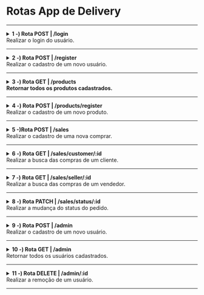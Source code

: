 # Rotas App de Delivery

---
<details>
<summary><strong> 1 -) Rota POST | /login</strong> </br>
  Realizar o login do usuário.
</summary> 

- O corpo da requisição deverá seguir o formato abaixo:
  ```json
  {
	"email": "zebirita@email.com",
	"password": "$#zebirita#$",
  }
  ```
 - Se o login foi feito com sucesso o resultado retornado deverá ser conforme exibido abaixo, com um status http
	```json
	{ 
	  "token": "eyJhbGciOiJIUzI1NiIsInR5cCI6IkpXVCJ9.eyJpZCI6MSwibmFtZSI6IkRlbGl2ZXJ5IEFwcCBBZG1pbiIsImVtYWlsIjoiYWRtQGRlbGl2ZXJ5YXBwLmNvbSIsInJvbGUiOiJhZG1pbmlzdHJhdG9yIiwiaWF0IjoxNjgzMTM3MzI5LCJleHAiOjE2ODMxNDgxMjl9.cjmLcBN-rIxae64Uoi0xrJOnLHZwLf9B8ngZf_-k-cM",
	  "user": {
	    "id": 3,
	    "name": "Cliente Zé Birita",
	    "email": "zebirita@email.com",
	    "role": "customer"
	  }
	}
	```

- Se a requisição não tiver todos os campos devidamente preenchidos(não pode haver campos em branco), o resultado retornado deverá ser conforme exibido abaixo, com um status http `400`:
    ```json
    {
      "message": "Invalid email or password"
    }
    ```
</details>

---
<details>
<summary><strong> 2 -) Rota POST | /register</strong> </br>
Realizar o cadastro de um novo usuário.
</summary>

- O corpo da requisição deverá seguir o formato abaixo:
  ```json
  {
	"email": "email@email.com",
	"password": "email12345",
	"name": "Rafael Silva",
	"role": "customer"
  }
  ```
- Se a requisição não tiver todos os campos devidamente preenchidos(não pode haver campos em branco), o resultado retornado deverá ser um dos exemplos abaixo, com um status http `400`:
    ```json
    {
	  "message": "\"campo\" is required",
    }
    ```
  
- Se a requisição não tiver o campo `email` devidamente preenchido com o formato `<prefixo@dominio.com>`, o resultado retornado deverá ser conforme exibido abaixo, com um status http `400`:
    ```json
    {
      "message": "\"email\" must be a valid email"
    }
    ```

- Se a requisição não tiver o campo `password` devidamente preenchido com 6 caracteres ou mais, o resultado retornado deverá ser conforme exibido abaixo, com um status http `400`:
    ```json
    {
      "message": "\"password\" length must be at least 6 characters long"
    }
    ```

- Se a requisição não tiver o campo `name` devidamente preenchido com 12 caracteres ou mais, o resultado retornado deverá ser conforme exibido abaixo, com um status http `400`:
    ```json
    {
      "message": "\"name\" length must be at least 12 characters long"
    }
    ```

 - Se a requisição enviar o campo `email` com um email que já existe, o resultado retornado deverá ser conforme exibido abaixo, com um status http `409`:
    ```json
    {
      "message": "User already exists!"
    }
    ```
  
 - Se o user for criado com sucesso o resultado retornado deverá ser conforme exibido abaixo, com um status http `201`:
    ```json
      {
        "token": "eyJhbGciOiJIUzI1NiIsInR5cCI6IkpXVCJ9.eyJwYXlsb2FkIjp7ImlkIjo1LCJkaXNwbGF5TmFtZSI6InVzdWFyaW8gZGUgdGVzdGUiLCJlbWFpbCI6InRlc3RlQGVtYWlsLmNvbSIsImltYWdlIjoibnVsbCJ9LCJpYXQiOjE2MjAyNDQxODcsImV4cCI6MTYyMDY3NjE4N30.Roc4byj6mYakYqd9LTCozU1hd9k_Vw5IWKGL4hcCVG8"
		"user": {
		    "id": 3,
		    "name": "Cliente Zé Birita",
		    "email": "zebirita@email.com",
		    "role": "customer"
		  }
      }
      ```

</details>

---
<details>
<summary><strong> 3 -) Rota GET | /products <br/>
 Retornar todos os produtos cadastrados.
 </strong></summary>

- Se faz necessário informar o headers authorization com o valor do token gerando via login ou registro de usuário.Se o token for inexistente o resultado retornado deverá ser conforme exibido abaixo, com um status http `401`:
    ```json
    {
      "message": "Token not found"
    }
    ```
 - Se o token for inválido o resultado retornado deverá ser conforme exibido abaixo, com um status http `401`:
    ```json
    {
      "message": "Token must be a valid token"
    }
    ```
- Ao listar usuários com sucesso o resultado retornado deverá ser conforme exibido abaixo, com um status http `200`:
    ```json
    [
      {
	      "id": 1,
	      "name": "Skol Lata 250ml",
	      "price": 2.2,
	      "urlImage": "http://localhost:3001/images/skol_lata_350ml.jpg"
      }

      /* ... */
    ]
    ```
</details>

---
<details>
<summary><strong> 4 -) Rota POST | /products/register </strong> </br>
 Realizar o cadastro de um novo produto.</summary>

- Se faz necessário informar o headers authorization com o valor do token gerando via login ou registro de usuário.Se o token for inexistente o resultado retornado deverá ser conforme exibido abaixo, com um status http `401`:
    ```json
    {
      "message": "Token not found"
    }
    ```
- Se o token for inválido o resultado retornado deverá ser conforme exibido abaixo, com um status http `401`:
    ```json
    {
      "message": "Token must be a valid token"
    }
    ```
- O corpo da requisição deverá seguir o formato de multipart/form-data e na estrutura abaixo, onde o campo `image` deve ser o upload de um arquivo de imagem:
  ```json
  {
	"name": "Coca",
	"price": 5.50,
	"image": coca.jpg
  }
  ```


- Se o produto for criado com sucesso o resultado retornado deverá ser conforme exibido abaixo, com um status http `201`:
    ```json
      {
      	"id": 1.
		"name": "coca",
		"price": 5.5
		"urlImage": "http://localhost:3001/images/coca.jpg"
      }
</details>

---
<details>
<summary><strong> 5 -)Rota POST | /sales </strong> </br> Realizar o cadastro de uma nova comprar.</summary>

- Se faz necessário informar o headers authorization com o valor do token gerando via login ou registro de usuário.Se o token for inexistente o resultado retornado deverá ser conforme exibido abaixo, com um status http `401`:
    ```json
    {
      "message": "Token not found"
    }
    ```
- Se o token for inválido o resultado retornado deverá ser conforme exibido abaixo, com um status http `401`:
    ```json
    {
      "message": "Token must be a valid token"
    }
    ```
- O corpo da requisição deverá seguir o formato abaixo:
  ```json
  {
      "userId": 3,
      "sellerId": 2,
      "totalPrice": 10.00,
      "deliveryAddress": "Rua 1",
      "deliveryNumber": 10,
      "cart": [{
        "productId": 2, "quantity": 1
      }, {"productId": 3, "quantity": 1}]
    }
  ```
- Se a requisição não tiver todos os campos devidamente preenchidos(não pode haver campos em branco), o resultado retornado deverá ser um dos exemplos abaixo, com um status http `400`:
    ```json
    {
	  "message": "\"campo\" is required",
    }
    ```
- Se a venda for criada com sucesso o resultado retornado deverá ser conforme exibido abaixo, com um status http `201`:
    ```json
       {
      	"id": 1,
      	"userId": 3,
      	"sellerId": 2,
      	"totalPrice": 10,
      	"deliveryAddress": "Rua 1",
      	"deliveryNumber": "10",
      	"saleDate": "2023-05-04T12:37:55.000Z",
      	"status": "Pendente",
      	"products": [
			{
			  "id": 2,
			  "name": "Heineken 600ml",
			  "price": 7.5,
			  "urlImage": "http://localhost:3001/images/heineken_600ml.jpg",
			  "quantity": 1
			},
			{
			  "id": 3,
			  "name": "Antarctica Pilsen 300ml",
			  "price": 2.49,
			  "urlImage": "http://localhost:3001/images/antarctica_pilsen_300ml.jpg",
			  "quantity": 1
			}
     	 ]
    	}
  ```
  


</details>

---
<details>
<summary><strong> 6 -) Rota GET | /sales/customer/:id</strong> </br>
Realizar a busca das compras de um cliente.
</summary>

- Se faz necessário informar o headers authorization com o valor do token gerando via login ou registro de usuário.Se o token for inexistente o resultado retornado deverá ser conforme exibido abaixo, com um status http `401`:
    ```json
    {
      "message": "Token not found"
    }
    ```
 - Se o token for inválido o resultado retornado deverá ser conforme exibido abaixo, com um status http `401`:
    ```json
    {
      "message": "Token must be a valid token"
    }
    ```
 - Se a requisição for feita com um id que não exista, o resultado retornado deverá ser conforme exibido abaixo, com um status http `404`:
    ```json
    {
      "message": "Customer not found"
    }
    ```
- Se a requisição não for feita por um client, o resultado retornado deverá ser conforme exibido abaixo, com um status http `403`:
	```json
	    {
	      "message": "Only customers can access this page"
	    }
	```

- Ao listar as vendas do cliente com sucesso o resultado retornado deverá ser conforme exibido abaixo, com um status http `200`:
    ```json
    [
      {
        "id": 1,
        "userId": 3,
        "sellerId": 2,
        "totalPrice": 10,
        "deliveryAddress": "Rua 1",
        "deliveryNumber": "10",
        "saleDate": "2023-05-04T12:37:55.000Z",
        "status": "Pendente",
        "products": [
          {
            "id": 2,
            "name": "Heineken 600ml",
            "price": 7.5,
            "urlImage": "http://localhost:3001/images/heineken_600ml.jpg",
            "quantity": 1
          },
          {
            "id": 3,
            "name": "Antarctica Pilsen 300ml",
            "price": 2.49,
            "urlImage": "http://localhost:3001/images/antarctica_pilsen_300ml.jpg",
            "quantity": 1
          }
        ]
      },

      /* ... */
    ]
    ```
</details>

---
<details>
<summary><strong> 7 -) Rota GET | /sales/seller/:id</strong> </br>
Realizar a busca das compras de um vendedor.
</summary>

- Se faz necessário informar o headers authorization com o valor do token gerando via login ou registro de usuário.Se o token for inexistente o resultado retornado deverá ser conforme exibido abaixo, com um status http `401`:
    ```json
    {
      "message": "Token not found"
    }
    ```
 - Se o token for inválido o resultado retornado deverá ser conforme exibido abaixo, com um status http `401`:
    ```json
    {
      "message": "Token must be a valid token"
    }
    ```
 - Se a requisição for feita com um id que não exista, o resultado retornado deverá ser conforme exibido abaixo, com um status http `404`:
    ```json
    {
      "message": "Seller not found"
    }
    ```
- Se a requisição não for feita por um vendedor, o resultado retornado deverá ser conforme exibido abaixo, com um status http `403`:
	```json
	    {
	      "message": "Only sellers can access this page"
	    }
	```

- Ao listar as vendas do cliente com sucesso o resultado retornado deverá ser conforme exibido abaixo, com um status http `200`:
    ```json
    [
      {
        "id": 1,
        "userId": 3,
        "sellerId": 2,
        "totalPrice": 10,
        "deliveryAddress": "Rua 1",
        "deliveryNumber": "10",
        "saleDate": "2023-05-04T12:37:55.000Z",
        "status": "Pendente",
        "products": [
          {
            "id": 2,
            "name": "Heineken 600ml",
            "price": 7.5,
            "urlImage": "http://localhost:3001/images/heineken_600ml.jpg",
            "quantity": 1
          },
          {
            "id": 3,
            "name": "Antarctica Pilsen 300ml",
            "price": 2.49,
            "urlImage": "http://localhost:3001/images/antarctica_pilsen_300ml.jpg",
            "quantity": 1
          }
        ]
      },

      /* ... */
    ]
    ```
</details>

---
<details>
<summary><strong> 8 -) Rota PATCH | /sales/status/:id</strong> </br>
Realizar a mudança do status do pedido.
</summary>

- Se faz necessário informar o headers authorization com o valor do token gerando via login ou registro de usuário.Se o token for inexistente o resultado retornado deverá ser conforme exibido abaixo, com um status http `401`:
    ```json
    {
      "message": "Token not found"
    }
    ```
 - Se o token for inválido o resultado retornado deverá ser conforme exibido abaixo, com um status http `401`:
    ```json
    {
      "message": "Token must be a valid token"
    }
    ```dos os usuários cadastrados
- Se a requisição não for feita por um vendedor, o resultado retornado deverá ser conforme exibido abaixo, com um status http `403`:
    ```json
	{
	  "message": "Only sellers can access this page"
	}
    ```
- O corpo da requisição deverá seguir o formato abaixo:
  ```json
  {
	"status": 'Entrege'
  }
  ```
 - Se a requisição for feita com um id que não exista, o resultado retornado deverá ser conforme exibido abaixo, com um status http `404`:
    ```json
    {
      "message": "Sale not found"
    }
    ```
- Se a requisição for feita com status inválido, o resultado retornado deverá ser conforme exibido abaixo, com um status http `400`:
    ```json
    {
      "message": "\"status\" must be one of [Pendente, Preparando, Entregue]"
    }
    ```
- Se a requisição for feita com uma venda que já foi entregue, o resultado retornado deverá ser conforme exibido abaixo, com um status http `422`:
    ```json
    {
      "message": "Sale already delivered"
    }
    ```

- Ao mudar o status da compra com sucesso o resultado retornado deverá ser conforme exibido abaixo, com um status http `200`:
    ```json
    {
    	"message": "Status updated"
    }
    ```
</details>

---
<details>
<summary><strong> 9 -) Rota POST | /admin</strong> </br>
Realizar o cadastro de um novo usuário.
</summary>

- Se faz necessário informar o headers authorization com o valor do token gerando via login ou registro de usuário.Se o token for inexistente o resultado retornado deverá ser conforme exibido abaixo, com um status http `401`:
    ```json
    {
      "message": "Token not found"
    }
    ```
 - Se o token for inválido o resultado retornado deverá ser conforme exibido abaixo, com um status http `401`:
    ```json
    {
      "message": "Token must be a valid token"
    }
    ```
- Se a requisição não for feita por um vendedor, o resultado retornado deverá ser conforme exibido abaixo, com um status http `403`:
    ```json
	{
	  "message": "Only admins can access this page"
	}
    ```

- O corpo da requisição deverá seguir o formato abaixo:
  ```json
  {
	"email": "email@email.com",
	"password": "email12345",
	"name": "Rafael Silva",
	"role": "customer"
  }
  ```
- Se a requisição não tiver todos os campos devidamente preenchidos(não pode haver campos em branco), o resultado retornado deverá ser um dos exemplos abaixo, com um status http `400`:
    ```json
    {
	  "message": "\"campo\" is required",
    }
    ```
  
- Se a requisição não tiver o campo `email` devidamente preenchido com o formato `<prefixo@dominio.com>`, o resultado retornado deverá ser conforme exibido abaixo, com um status http `400`:
    ```json
    {
      "message": "\"email\" must be a valid email"
    }
    ```

- Se a requisição não tiver o campo `password` devidamente preenchido com 6 caracteres ou mais, o resultado retornado deverá ser conforme exibido abaixo, com um status http `400`:
    ```json
    {
      "message": "\"password\" length must be at least 6 characters long"
    }
    ```

- Se a requisição não tiver o campo `name` devidamente preenchido com 12 caracteres ou mais, o resultado retornado deverá ser conforme exibido abaixo, com um status http `400`:
    ```json
    {
      "message": "\"name\" length must be at least 12 characters long"
    }
    ```

 - Se a requisição enviar o campo `email` com um email que já existe, o resultado retornado deverá ser conforme exibido abaixo, com um status http `409`:
    ```json
    {
      "message": "User already exists!"
    }
    ```
  
 - Se o user for criado com sucesso o resultado retornado deverá ser conforme exibido abaixo, com um status http `201`:
    ```json
      {
        "id": 1,
		"email": "email@email.com",
		"name": "Rafael Silva",
		"role": "customer"
      }
      ```

</details>

---
<details>
<summary><strong> 10 -) Rota GET | /admin</strong> </br>
 Retornar todos os usuários cadastrados.
</summary>

- Se faz necessário informar o headers authorization com o valor do token gerando via login ou registro de usuário.Se o token for inexistente o resultado retornado deverá ser conforme exibido abaixo, com um status http `401`:
    ```json
    {
      "message": "Token not found"
    }
    ```
 - Se o token for inválido o resultado retornado deverá ser conforme exibido abaixo, com um status http `401`:
    ```json
    {
      "message": "Token must be a valid token"
    }
    ```
- Se a requisição não for feita por um vendedor, o resultado retornado deverá ser conforme exibido abaixo, com um status http `403`:
    ```json
	{
	  "message": "Only admins can access this page"
	}
    ```

- Ao listar usuários com sucesso o resultado retornado deverá ser conforme exibido abaixo, com um status http `200`:
    ```json
    [
      {
        "id": 1,
        "name": "Cliente Zé Birita",
        "email": "zebirita@email.com",
        "role": "customer"
      }

      /* ... */
    ]
    ```

</details>

---
<details>
<summary><strong> 11 -) Rota DELETE | /admin/:id</strong> </br>
 Realizar a remoção de um usuário.
</summary>

- Se faz necessário informar o headers authorization com o valor do token gerando via login ou registro de usuário.Se o token for inexistente o resultado retornado deverá ser conforme exibido abaixo, com um status http `401`:
    ```json
    {
      "message": "Token not found"
    }
    ```
 - Se o token for inválido o resultado retornado deverá ser conforme exibido abaixo, com um status http `401`:
    ```json
    {
      "message": "Token must be a valid token"
    }
    ```
- Se a requisição não for feita por um vendedor, o resultado retornado deverá ser conforme exibido abaixo, com um status http `403`:
    ```json
	{
	  "message": "Only admins can access this page"
	}
    ```

 - Se a requisição for feita com um id que não exista, o resultado retornado deverá ser conforme exibido abaixo, com um status http `404`:
    ```json
    {
      "message": "User not found!"
    }
    ```

- Ao remover o usuário com sucesso o resultado retornado deverá ser conforme exibido abaixo, com um status http `204`:

</details>

---
